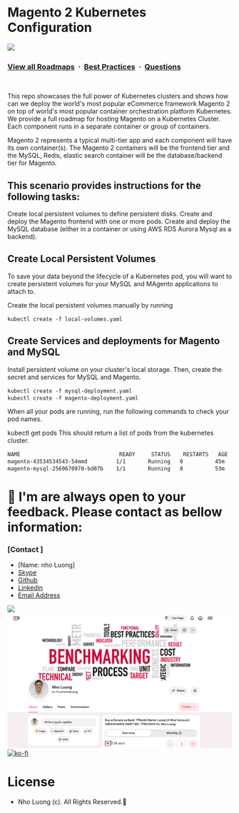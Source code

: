 # Magento 2 Kubernetes Configuration 

![](https://i.imgur.com/waxVImv.png)
### [View all Roadmaps](https://github.com/nholuongut/all-roadmaps) &nbsp;&middot;&nbsp; [Best Practices](https://github.com/nholuongut/all-roadmaps/blob/main/public/best-practices/) &nbsp;&middot;&nbsp; [Questions](https://www.linkedin.com/in/nholuong/)
<br/>

This repo showcases the full power of Kubernetes clusters and shows how can we deploy the world's most popular eCommerce framework Magento 2 on top of world's most popular container orchestration platform Kubernetes. We provide a full roadmap for hosting Magento on a Kubernetes Cluster. Each component runs in a separate container or group of containers.

Magento 2 represents a typical multi-tier app and each component will have its own container(s). The Magento 2 containers will be the frontend tier and the MySQL, Redis, elastic search container will be the database/backend tier for Magento.

## This scenario provides instructions for the following tasks:

Create local persistent volumes to define persistent disks.
Create and deploy the Magento frontend with one or more pods.
Create and deploy the MySQL database (either in a container or using AWS RDS Aurora Mysql as a backend).

## Create Local Persistent Volumes
To save your data beyond the lifecycle of a Kubernetes pod, you will want to create persistent volumes for your MySQL and MAgento applications to attach to.

Create the local persistent volumes manually by running
```
kubectl create -f local-volumes.yaml
```

## Create Services and deployments for Magento and MySQL

Install persistent volume on your cluster's local storage. Then, create the secret and services for MySQL and Magento.
```
kubectl create -f mysql-deployment.yaml
kubectl create -f magento-deployment.yaml
```
When all your pods are running, run the following commands to check your pod names.

kubectl get pods
This should return a list of pods from the kubernetes cluster.
```
NAME                               READY     STATUS    RESTARTS   AGE
magento-43534534543-54mmd         1/1       Running   0          45m
magento-mysql-2569670970-bd07b    1/1       Running   0          53m
```

# 🚀 I'm are always open to your feedback.  Please contact as bellow information:
### [Contact ]
* [Name: nho Luong]
* [Skype](luongutnho_skype)
* [Github](https://github.com/nholuongut/)
* [Linkedin](https://www.linkedin.com/in/nholuong/)
* [Email Address](luongutnho@hotmail.com)

![](https://i.imgur.com/waxVImv.png)
![](Donate.png)
[![ko-fi](https://ko-fi.com/img/githubbutton_sm.svg)](https://ko-fi.com/nholuong)

# License
* Nho Luong (c). All Rights Reserved.🌟